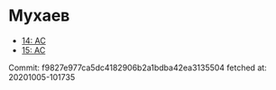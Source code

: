 # Мухаев
- [14: AC](14.md)
- [15: AC](15.md)

Commit: f9827e977ca5dc4182906b2a1bdba42ea3135504
 fetched at: 20201005-101735
